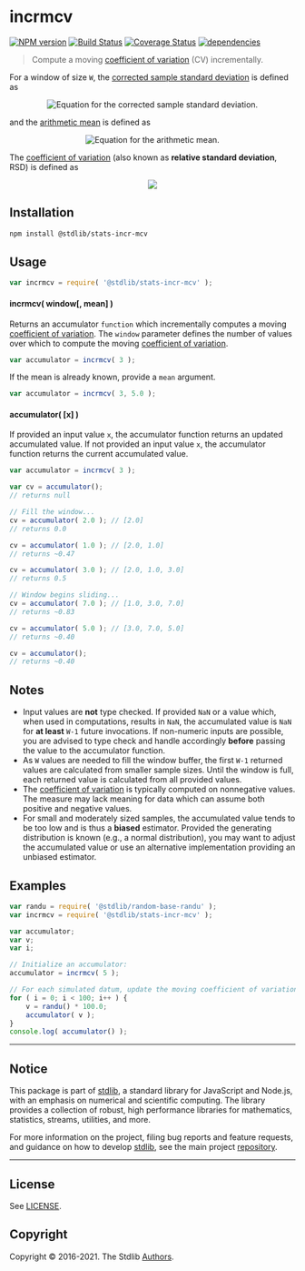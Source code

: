 <!--

@license Apache-2.0

Copyright (c) 2018 The Stdlib Authors.

Licensed under the Apache License, Version 2.0 (the "License");
you may not use this file except in compliance with the License.
You may obtain a copy of the License at

   http://www.apache.org/licenses/LICENSE-2.0

Unless required by applicable law or agreed to in writing, software
distributed under the License is distributed on an "AS IS" BASIS,
WITHOUT WARRANTIES OR CONDITIONS OF ANY KIND, either express or implied.
See the License for the specific language governing permissions and
limitations under the License.

-->

# incrmcv

[![NPM version][npm-image]][npm-url] [![Build Status][test-image]][test-url] [![Coverage Status][coverage-image]][coverage-url] [![dependencies][dependencies-image]][dependencies-url]

> Compute a moving [coefficient of variation][coefficient-of-variation] (CV) incrementally.

<section class="intro">

For a window of size `W`, the [corrected sample standard deviation][standard-deviation] is defined as

<!-- <equation class="equation" label="eq:corrected_sample_standard_deviation" align="center" raw="s = \sqrt{\frac{1}{W-1} \sum_{i=0}^{W-1} ( x_i - \bar{x} )^2}" alt="Equation for the corrected sample standard deviation."> -->

<div class="equation" align="center" data-raw-text="s = \sqrt{\frac{1}{W-1} \sum_{i=0}^{W-1} ( x_i - \bar{x} )^2}" data-equation="eq:corrected_sample_standard_deviation">
    <img src="https://cdn.rawgit.com/stdlib-js/stdlib/4cf17e4e25cc2244d5154bd5d251f4bd023748da/lib/node_modules/@stdlib/stats/incr/mcv/docs/img/equation_corrected_sample_standard_deviation.svg" alt="Equation for the corrected sample standard deviation.">
    <br>
</div>

<!-- </equation> -->

and the [arithmetic mean][arithmetic-mean] is defined as

<!-- <equation class="equation" label="eq:arithmetic_mean" align="center" raw="\bar{x} = \frac{1}{W} \sum_{i=0}^{W-1} x_i" alt="Equation for the arithmetic mean."> -->

<div class="equation" align="center" data-raw-text="\bar{x} = \frac{1}{W} \sum_{i=0}^{W-1} x_i" data-equation="eq:arithmetic_mean">
    <img src="https://cdn.rawgit.com/stdlib-js/stdlib/4cf17e4e25cc2244d5154bd5d251f4bd023748da/lib/node_modules/@stdlib/stats/incr/mcv/docs/img/equation_arithmetic_mean.svg" alt="Equation for the arithmetic mean.">
    <br>
</div>

<!-- </equation> -->

The [coefficient of variation][coefficient-of-variation] (also known as **relative standard deviation**, RSD) is defined as

<!-- <equation class="equation" label="eq:coefficient_of_variation" align="center" raw="c_v = \frac{s}{\bar{x}}" alt="Equation for the coefficient of variation (CV)."> -->

<div class="equation" align="center" data-raw-text="c_v = \frac{s}{\bar{x}}" data-equation="eq:coefficient_of_variation">
    <img src="https://cdn.rawgit.com/stdlib-js/stdlib/4cf17e4e25cc2244d5154bd5d251f4bd023748da/lib/node_modules/@stdlib/stats/incr/mcv/docs/img/equation_coefficient_of_variation.svg"Equation for the coefficient of variation (CV).">
    <br>
</div>

<!-- </equation> -->

</section>

<!-- /.intro -->

<section class="installation">

## Installation

```bash
npm install @stdlib/stats-incr-mcv
```

</section>

<section class="usage">

## Usage

```javascript
var incrmcv = require( '@stdlib/stats-incr-mcv' );
```

#### incrmcv( window\[, mean] )

Returns an accumulator `function` which incrementally computes a moving [coefficient of variation][coefficient-of-variation]. The `window` parameter defines the number of values over which to compute the moving [coefficient of variation][coefficient-of-variation].

```javascript
var accumulator = incrmcv( 3 );
```

If the mean is already known, provide a `mean` argument.

```javascript
var accumulator = incrmcv( 3, 5.0 );
```

#### accumulator( \[x] )

If provided an input value `x`, the accumulator function returns an updated accumulated value. If not provided an input value `x`, the accumulator function returns the current accumulated value.

```javascript
var accumulator = incrmcv( 3 );

var cv = accumulator();
// returns null

// Fill the window...
cv = accumulator( 2.0 ); // [2.0]
// returns 0.0

cv = accumulator( 1.0 ); // [2.0, 1.0]
// returns ~0.47

cv = accumulator( 3.0 ); // [2.0, 1.0, 3.0]
// returns 0.5

// Window begins sliding...
cv = accumulator( 7.0 ); // [1.0, 3.0, 7.0]
// returns ~0.83

cv = accumulator( 5.0 ); // [3.0, 7.0, 5.0]
// returns ~0.40

cv = accumulator();
// returns ~0.40
```

</section>

<!-- /.usage -->

<section class="notes">

## Notes

-   Input values are **not** type checked. If provided `NaN` or a value which, when used in computations, results in `NaN`, the accumulated value is `NaN` for **at least** `W-1` future invocations. If non-numeric inputs are possible, you are advised to type check and handle accordingly **before** passing the value to the accumulator function.
-   As `W` values are needed to fill the window buffer, the first `W-1` returned values are calculated from smaller sample sizes. Until the window is full, each returned value is calculated from all provided values.
-   The [coefficient of variation][coefficient-of-variation] is typically computed on nonnegative values. The measure may lack meaning for data which can assume both positive and negative values.
-   For small and moderately sized samples, the accumulated value tends to be too low and is thus a **biased** estimator. Provided the generating distribution is known (e.g., a normal distribution), you may want to adjust the accumulated value or use an alternative implementation providing an unbiased estimator.

</section>

<!-- /.notes -->

<section class="examples">

## Examples

<!-- eslint no-undef: "error" -->

```javascript
var randu = require( '@stdlib/random-base-randu' );
var incrmcv = require( '@stdlib/stats-incr-mcv' );

var accumulator;
var v;
var i;

// Initialize an accumulator:
accumulator = incrmcv( 5 );

// For each simulated datum, update the moving coefficient of variation...
for ( i = 0; i < 100; i++ ) {
    v = randu() * 100.0;
    accumulator( v );
}
console.log( accumulator() );
```

</section>

<!-- /.examples -->


<section class="main-repo" >

* * *

## Notice

This package is part of [stdlib][stdlib], a standard library for JavaScript and Node.js, with an emphasis on numerical and scientific computing. The library provides a collection of robust, high performance libraries for mathematics, statistics, streams, utilities, and more.

For more information on the project, filing bug reports and feature requests, and guidance on how to develop [stdlib][stdlib], see the main project [repository][stdlib].

---

## License

See [LICENSE][stdlib-license].


## Copyright

Copyright &copy; 2016-2021. The Stdlib [Authors][stdlib-authors].

</section>

<!-- /.stdlib -->

<!-- Section for all links. Make sure to keep an empty line after the `section` element and another before the `/section` close. -->

<section class="links">

[npm-image]: http://img.shields.io/npm/v/@stdlib/stats-incr-mcv.svg
[npm-url]: https://npmjs.org/package/@stdlib/stats-incr-mcv

[test-image]: https://github.com/stdlib-js/stats-incr-mcv/actions/workflows/test.yml/badge.svg
[test-url]: https://github.com/stdlib-js/stats-incr-mcv/actions/workflows/test.yml

[coverage-image]: https://img.shields.io/codecov/c/github/stdlib-js/stats-incr-mcv/main.svg
[coverage-url]: https://codecov.io/github/stdlib-js/stats-incr-mcv?branch=main

[dependencies-image]: https://img.shields.io/david/stdlib-js/stats-incr-mcv
[dependencies-url]: https://david-dm.org/stdlib-js/stats-incr-mcv/main

[stdlib]: https://github.com/stdlib-js/stdlib

[stdlib-authors]: https://github.com/stdlib-js/stdlib/graphs/contributors

[stdlib-license]: https://raw.githubusercontent.com/stdlib-js/stats-incr-mcv/main/LICENSE

[coefficient-of-variation]: https://en.wikipedia.org/wiki/Coefficient_of_variation

[arithmetic-mean]: https://en.wikipedia.org/wiki/Arithmetic_mean

[standard-deviation]: https://en.wikipedia.org/wiki/Standard_deviation

</section>

<!-- /.links -->
